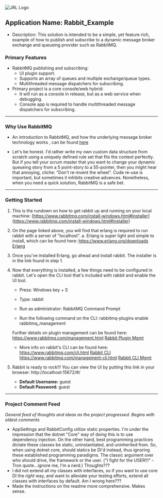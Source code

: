 ![JRL Logo](http://jimmyloforti.com/_common/images/jrl_logo2.png)

## Application Name: Rabbit_Example ##

* Description: This solution is intended to be a simple, yet feature rich, example of how to
publish and subscribe to a dynamic message broker exchange and queueing provider such as RabbitMQ.

### Primary Features ###

* RabbitMQ publishing and subscribing:
	* UI plugin support.
	* Supports an array of queues and multiple exchange/queue types.
	* Multithreaded message dispatchers for subscribing.
* Primary project is a core console/web hybrid:
	* It will run as a console in release, but as a web service when debugging.
	* Console app is required to handle multithreaded message dispatchers for subscribing.

-----------------------------------------------------------------------------------------------

### Why Use RabbitMQ ###

* An introduction to RabbitMQ, and how the underlying message broker technology works
, can be found <a href="https://www.rabbitmq.com/tutorials/tutorial-one-dotnet.html" target="_blank">here</a>

* Let's be honest.  I'd rather write my own custom data structure from scratch using a uniquely defined rule set that fits the context perfectly.
But if you tell your scrum master that you want to change your dynamic queueing story from a 5 point-story to a 55-pointer,
then you might hear that annoying, cliche: "Don't re-invent the wheel". Code re-use is important, but sometimes it inhibits creative advances.
Nonetheless, when you need a quick solution, RabbitMQ is a safe bet.

-----------------------------------------------------------------------------------------------

### Getting Started ###

1. This is the rundown on how to get rabbit up and running on your local machine:
[https://www.rabbitmq.com/install-windows.html#installer]
(https://www.rabbitmq.com/install-windows.html#installer)

2. On the page linked above, you will find that erlang is required to run rabbit with a server of "localhost".
	a. Erlang is super light and simple to install, which can be found here:
https://www.erlang.org/downloads
[Erlang](https://www.erlang.org/downloads)

3. Once you've installed Erlang, go ahead and install rabbit.  The installer is in the link found in step 1.

4. Now that everything is installed, a few things need to be configured in rabbit.
Let's open the CLI tool that's included with rabbit and enable the UI tool.

	* Press: Windows key + S
	* Type: rabbit
	* Run as administrator: RabbitMQ Command Prompt

	* Run the following command on the CLI:
	rabbitmq-plugins enable rabbitmq_management

	Further details on plugin management can be found here:
	https://www.rabbitmq.com/management.html
	[Rabbit Plugin Mgmt](https://www.rabbitmq.com/management.html)

	* More info on rabbit's CLI can be found here:
	https://www.rabbitmq.com/cli.html
	[Rabbit CLI](https://www.rabbitmq.com/cli.html)
	https://www.rabbitmq.com/management-cli.html
	[Rabbit CLI Mgmt](https://www.rabbitmq.com/management-cli.html)

5. Rabbit is ready to rock!!!  You can view the UI by putting this link in your browser:
http://localhost:15672/#/

	* __Default Username:__ guest
	* __Default Password:__ guest

-----------------------------------------------------------------------------------------------

### Project Comment Feed ###
_General feed of thoughts and ideas as the project progressed. Begins with oldest comments_


* AppSettings and RabbitConfig utilize static properties.  I'm under the impression that the dotnet "Core" way of doing this is to use dependency injection.  On the other hand, best programming practices dictate these classes be static, uninstantiated, and uninherited from.  So, when using dotnet core, should statics be DI'd instead, thus ignoring these established programming paradigms. The classic argument over who should drive, the framework or the user. ("I fight for the USER!!!" -Tron quote...ignore me, I'm a nerd.) Thoughts???
* I did not extend all my classes with interfaces, so if you want to use core DI the _right_ way, and want to alleviate your testing efforts, extend all classes with interfaces by default.  Am I wrong here???
* Made the instructions on the readme more comprehensive.  Makes sense.



